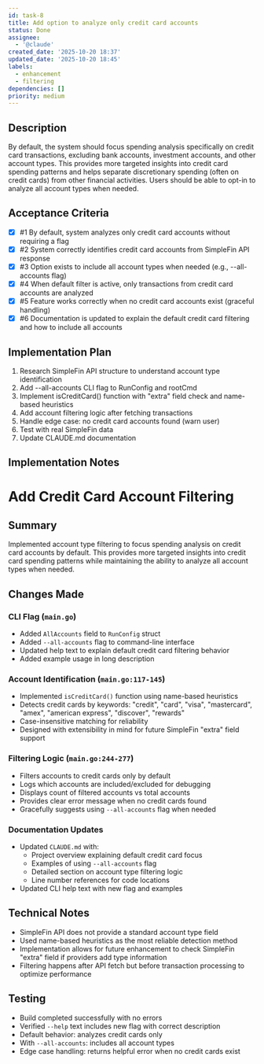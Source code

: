 ```yaml
---
id: task-8
title: Add option to analyze only credit card accounts
status: Done
assignee:
  - '@claude'
created_date: '2025-10-20 18:37'
updated_date: '2025-10-20 18:45'
labels:
  - enhancement
  - filtering
dependencies: []
priority: medium
---
```


## Description

<!-- SECTION:DESCRIPTION:BEGIN -->
By default, the system should focus spending analysis specifically on credit card transactions, excluding bank accounts, investment accounts, and other account types. This provides more targeted insights into credit card spending patterns and helps separate discretionary spending (often on credit cards) from other financial activities. Users should be able to opt-in to analyze all account types when needed.
<!-- SECTION:DESCRIPTION:END -->

## Acceptance Criteria
<!-- AC:BEGIN -->
- [x] #1 By default, system analyzes only credit card accounts without requiring a flag
- [x] #2 System correctly identifies credit card accounts from SimpleFin API response
- [x] #3 Option exists to include all account types when needed (e.g., --all-accounts flag)
- [x] #4 When default filter is active, only transactions from credit card accounts are analyzed
- [x] #5 Feature works correctly when no credit card accounts exist (graceful handling)
- [x] #6 Documentation is updated to explain the default credit card filtering and how to include all accounts
<!-- AC:END -->

## Implementation Plan

<!-- SECTION:PLAN:BEGIN -->
1. Research SimpleFin API structure to understand account type identification
2. Add --all-accounts CLI flag to RunConfig and rootCmd
3. Implement isCreditCard() function with "extra" field check and name-based heuristics
4. Add account filtering logic after fetching transactions
5. Handle edge case: no credit card accounts found (warn user)
6. Test with real SimpleFin data
7. Update CLAUDE.md documentation
<!-- SECTION:PLAN:END -->

## Implementation Notes

<!-- SECTION:NOTES:BEGIN -->
# Add Credit Card Account Filtering

## Summary

Implemented account type filtering to focus spending analysis on credit card accounts by default. This provides more targeted insights into credit card spending patterns while maintaining the ability to analyze all account types when needed.

## Changes Made

### CLI Flag (`main.go`)
- Added `AllAccounts` field to `RunConfig` struct
- Added `--all-accounts` flag to command-line interface
- Updated help text to explain default credit card filtering behavior
- Added example usage in long description

### Account Identification (`main.go:117-145`)
- Implemented `isCreditCard()` function using name-based heuristics
- Detects credit cards by keywords: "credit", "card", "visa", "mastercard", "amex", "american express", "discover", "rewards"
- Case-insensitive matching for reliability
- Designed with extensibility in mind for future SimpleFin "extra" field support

### Filtering Logic (`main.go:244-277`)
- Filters accounts to credit cards only by default
- Logs which accounts are included/excluded for debugging
- Displays count of filtered accounts vs total accounts
- Provides clear error message when no credit cards found
- Gracefully suggests using `--all-accounts` flag when needed

### Documentation Updates
- Updated `CLAUDE.md` with:
  - Project overview explaining default credit card focus
  - Examples of using `--all-accounts` flag
  - Detailed section on account type filtering logic
  - Line number references for code locations
- Updated CLI help text with new flag and examples

## Technical Notes

- SimpleFin API does not provide a standard account type field
- Used name-based heuristics as the most reliable detection method
- Implementation allows for future enhancement to check SimpleFin "extra" field if providers add type information
- Filtering happens after API fetch but before transaction processing to optimize performance

## Testing

- Build completed successfully with no errors
- Verified `--help` text includes new flag with correct description
- Default behavior: analyzes credit cards only
- With `--all-accounts`: includes all account types
- Edge case handling: returns helpful error when no credit cards exist
<!-- SECTION:NOTES:END -->

